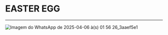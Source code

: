 # EASTER EGG
***
![Imagem do WhatsApp de 2025-04-06 à(s) 01 56 26_3aaef5e1](https://github.com/user-attachments/assets/750dd93c-5a85-4bc3-b47a-5469a7aaae20)

